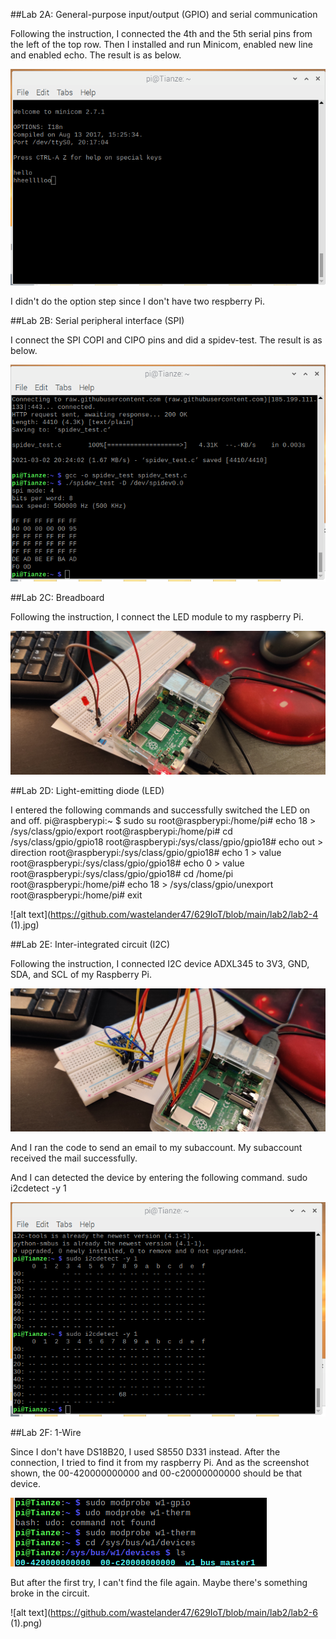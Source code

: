
##Lab 2A: General-purpose input/output (GPIO) and serial communication

Following the instruction, I connected the 4th and the 5th serial pins from the left of the top row. Then I installed and run Minicom, enabled new line and enabled echo. The result is as below.

![alt text](https://github.com/wastelander47/629IoT/blob/main/lab2/lab2-1.png)

I didn't do the option step since I don't have two respberry Pi.

##Lab 2B: Serial peripheral interface (SPI)

I connect the SPI COPI and CIPO pins and did a spidev-test. The result is as below.

![alt text](https://github.com/wastelander47/629IoT/blob/main/lab2/lab2-2.png)

##Lab 2C: Breadboard

Following the instruction, I connect the LED module to my raspberry Pi.

![alt text](https://github.com/wastelander47/629IoT/blob/main/lab2/lab2-4.jpg)

##Lab 2D: Light-emitting diode (LED)

I entered the following commands and successfully switched the LED on and off.
  pi@raspberypi:~ $ sudo su
  root@raspberypi:/home/pi# echo 18 > /sys/class/gpio/export
  root@raspberypi:/home/pi# cd /sys/class/gpio/gpio18
  root@raspberypi:/sys/class/gpio/gpio18# echo out > direction
  root@raspberypi:/sys/class/gpio/gpio18# echo 1 > value
  root@raspberypi:/sys/class/gpio/gpio18# echo 0 > value
  root@raspberypi:/sys/class/gpio/gpio18# cd /home/pi
  root@raspberypi:/home/pi# echo 18 > /sys/class/gpio/unexport
  root@raspberypi:/home/pi# exit

![alt text](https://github.com/wastelander47/629IoT/blob/main/lab2/lab2-4 (1).jpg)

##Lab 2E: Inter-integrated circuit (I2C)

Following the instruction, I connected I2C device ADXL345 to 3V3, GND, SDA, and SCL of my Raspberry Pi.

![alt text](https://github.com/wastelander47/629IoT/blob/main/lab2/lab2-5.jpg)

And I ran the code to send an email to my subaccount. My subaccount received the mail successfully.

And I can detected the device by entering the following command.
  sudo i2cdetect -y 1
  
![alt text](https://github.com/wastelander47/629IoT/blob/main/lab2/lab2-3.png)

##Lab 2F: 1-Wire

Since I don't have DS18B20, I used S8550 D331 instead. After the connection, I tried to find it from my raspberry Pi. And as the screenshot shown, the 00-420000000000 and 00-c20000000000 should be that device.

![alt text](https://github.com/wastelander47/629IoT/blob/main/lab2/lab2-6.png)

But after the first try, I can't find the file again. Maybe there's something broke in the circuit.

![alt text](https://github.com/wastelander47/629IoT/blob/main/lab2/lab2-6 (1).png)
